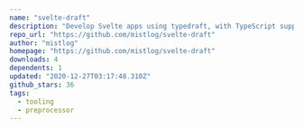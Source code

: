 ```yaml
---
name: "svelte-draft"
description: "Develop Svelte apps using typedraft, with TypeScript support."
repo_url: "https://github.com/mistlog/svelte-draft"
author: "mistlog"
homepage: "https://github.com/mistlog/svelte-draft"
downloads: 4
dependents: 1
updated: "2020-12-27T03:17:48.310Z"
github_stars: 36
tags: 
  - tooling
  - preprocessor
---
```


